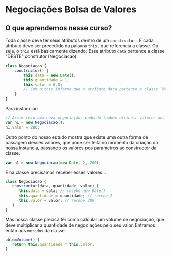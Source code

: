 # Negociações Bolsa de Valores

## O que aprendemos nesse curso?

Toda classe deve ter seus atributos dentro de um `constructor` . E cada atributo deve ser precedido da palavra `this` , que referencia a classe. Ou seja, o `this` está basicamente dizendo: Esse atributo `data` pertence a classe "DESTE" construtor (Negociacao).

``` js
class Negociacao {
    constructor() {
        this.data = new Date();
        this.quantidade = 1;
        this.valor = 0.0;
        // Com o this informo que o atributo data pertence a classe `Negociacao` 
    }
}
```

Para instanciar: 

``` js
// Assim crio uma nova negociação, podendo tambem atribuir valores aos atributos
var n1 = new Negociacao();
n1.valor = 200;
```

Outro ponto do nosso estudo mostra que existe uma outra forma de passagem desses valores, que pode ser feita no momento da criação da nossa instancia, passando os valores pos parametros ao constructor da classe.

``` js
var n1 = new Negociacao(new Date, 2, 200);
```

E na classe precisamos receber esses valores... 

``` js
class Negociacao {
   constructor(data, quantidade, valor) {
      this.data = data; // recebe new Date()
      this.quantidade = quantidade; // recebe 2
      this.valor = valor; // recebe 200
   }
}
```

Mas nossa classe precisa ter como calcular um volume de negociação, que deve multiplicar a quantidade de negociações pelo seu valor. Entramos então nos `metodos` da classe.

``` js
obtemVolume() {
   return this.quantidade * this.valor;
}
```

